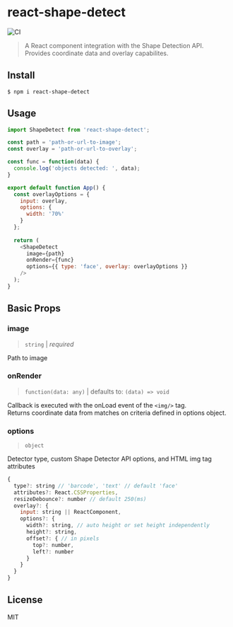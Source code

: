 # react-shape-detect
![CI](https://github.com/sam-parsons/react-shape-detect/workflows/Node.js%20CI/badge.svg)

> A React component integration with the Shape Detection API. Provides coordinate data and overlay capabilites.


## Install

```
$ npm i react-shape-detect
```


## Usage

```js
import ShapeDetect from 'react-shape-detect';

const path = 'path-or-url-to-image';
const overlay = 'path-or-url-to-overlay';

const func = function(data) {
  console.log('objects detected: ', data);
}

export default function App() {
  const overlayOptions = { 
    input: overlay,
    options: {
      width: '70%'
    }
  };
  
  return (
    <ShapeDetect 
      image={path} 
      onRender={func} 
      options={{ type: 'face', overlay: overlayOptions }} 
    />
  );
}
```

## Basic Props

### image

> `string` | _required_

Path to image

### onRender

> `function(data: any)` | defaults to: `(data) => void`

Callback is executed with the onLoad event of the `<img/>` tag. <br>
Returns coordinate data from matches on criteria defined in options object.

### options

> `object`

Detector type, custom Shape Detector API options, and HTML img tag attributes

```js
{
  type?: string // 'barcode', 'text' // default 'face'
  attributes?: React.CSSProperties,
  resizeDebounce?: number // default 250(ms)
  overlay?: {
    input: string || ReactComponent,
    options?: {
      width?: string, // auto height or set height independently
      height?: string,
      offset?: { // in pixels
        top?: number,
        left?: number
      }
    }
  }
}
```

## License

MIT
